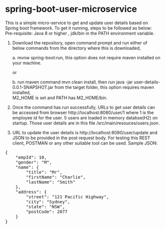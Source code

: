# spring-boot-user-microservice
This is a simple micro-service to get and update user details based on Spring boot framework.
To get it running, steps to be followed as below: Pre-requisite: Java 8 or higher , jdk/bin in the PATH environment variable.
1)	Download the repository, open command prompt and run either of below commands from the directory where this is downloaded,

    a.	mvnw spring-boot:run, this option does not require maven installed on your machine.
    
    or
    
    b.	run maven command mvn clean install, then run java -jar user-details-0.0.1-SNAPSHOT.jar  from the target folder, this option requires maven installed,      
        M2_HOME is set and PATH has M2_HOME/bin.
        
2)	Once the command has run successfully, URLs to get user details can be accessed from browser http://localhost:8080/user/1 where 1 is the employee id for the user. 5 users are loaded in memory databse(H2) on startup. Those user details are in this file /src/main/resouces/users.json.
3)	URL to update the user details is http://localhost:8080/user/update and JSON to be provided in the post request body. For testing this REST client, POSTMAN or any other suitable tool can be used. 
Sample JSON:


<pre>
{
    "empId": 10,
    "gender": "M",
    "name": {
        "title": "Mr",
        "firstName": "Charlie",
        "lastName": "Smith"
    },
    "address": {
        "street": "121 Pacific Highway",
        "city": "Sydney",
        "state": "NSW",
        "postCode": 2077
    }
}
</pre>
